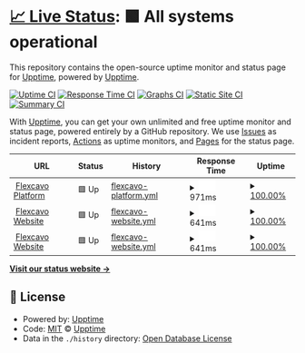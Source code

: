 # [📈 Live Status](https://status.flexcavo.de): <!--live status--> **🟩 All systems operational**

This repository contains the open-source uptime monitor and status page for [Upptime](https://upptime.js.org), powered by [Upptime](https://github.com/upptime/upptime).

[![Uptime CI](https://github.com/upptime/upptime/workflows/Uptime%20CI/badge.svg)](https://github.com/upptime/upptime/actions?query=workflow%3A%22Uptime+CI%22)
[![Response Time CI](https://github.com/upptime/upptime/workflows/Response%20Time%20CI/badge.svg)](https://github.com/upptime/upptime/actions?query=workflow%3A%22Response+Time+CI%22)
[![Graphs CI](https://github.com/upptime/upptime/workflows/Graphs%20CI/badge.svg)](https://github.com/upptime/upptime/actions?query=workflow%3A%22Graphs+CI%22)
[![Static Site CI](https://github.com/upptime/upptime/workflows/Static%20Site%20CI/badge.svg)](https://github.com/upptime/upptime/actions?query=workflow%3A%22Static+Site+CI%22)
[![Summary CI](https://github.com/upptime/upptime/workflows/Summary%20CI/badge.svg)](https://github.com/upptime/upptime/actions?query=workflow%3A%22Summary+CI%22)

With [Upptime](https://upptime.js.org), you can get your own unlimited and free uptime monitor and status page, powered entirely by a GitHub repository. We use [Issues](https://github.com/upptime/upptime/issues) as incident reports, [Actions](https://github.com/upptime/upptime/actions) as uptime monitors, and [Pages](https://status.flexcavo.de) for the status page.

<!--start: status pages-->
<!-- This summary is generated by Upptime (https://github.com/upptime/upptime) -->
<!-- Do not edit this manually, your changes will be overwritten -->
<!-- prettier-ignore -->
| URL | Status | History | Response Time | Uptime |
| --- | ------ | ------- | ------------- | ------ |
| <img alt="" src="https://favicons.githubusercontent.com/app.flexcavo.de" height="13"> [Flexcavo Platform](https://app.flexcavo.de) | 🟩 Up | [flexcavo-platform.yml](https://github.com/flexcavo/uptime/commits/HEAD/history/flexcavo-platform.yml) | <details><summary><img alt="Response time graph" src="./graphs/flexcavo-platform/response-time-week.png" height="20"> 971ms</summary><br><a href="https://upptime.github.io/upptime/history/flexcavo-platform"><img alt="Response time 973" src="https://img.shields.io/endpoint?url=https%3A%2F%2Fraw.githubusercontent.com%2Fflexcavo%2Fuptime%2FHEAD%2Fapi%2Fflexcavo-platform%2Fresponse-time.json"></a><br><a href="https://upptime.github.io/upptime/history/flexcavo-platform"><img alt="24-hour response time 1220" src="https://img.shields.io/endpoint?url=https%3A%2F%2Fraw.githubusercontent.com%2Fflexcavo%2Fuptime%2FHEAD%2Fapi%2Fflexcavo-platform%2Fresponse-time-day.json"></a><br><a href="https://upptime.github.io/upptime/history/flexcavo-platform"><img alt="7-day response time 971" src="https://img.shields.io/endpoint?url=https%3A%2F%2Fraw.githubusercontent.com%2Fflexcavo%2Fuptime%2FHEAD%2Fapi%2Fflexcavo-platform%2Fresponse-time-week.json"></a><br><a href="https://upptime.github.io/upptime/history/flexcavo-platform"><img alt="30-day response time 944" src="https://img.shields.io/endpoint?url=https%3A%2F%2Fraw.githubusercontent.com%2Fflexcavo%2Fuptime%2FHEAD%2Fapi%2Fflexcavo-platform%2Fresponse-time-month.json"></a><br><a href="https://upptime.github.io/upptime/history/flexcavo-platform"><img alt="1-year response time 973" src="https://img.shields.io/endpoint?url=https%3A%2F%2Fraw.githubusercontent.com%2Fflexcavo%2Fuptime%2FHEAD%2Fapi%2Fflexcavo-platform%2Fresponse-time-year.json"></a></details> | <details><summary><a href="https://upptime.github.io/upptime/history/flexcavo-platform">100.00%</a></summary><a href="https://upptime.github.io/upptime/history/flexcavo-platform"><img alt="All-time uptime 100.00%" src="https://img.shields.io/endpoint?url=https%3A%2F%2Fraw.githubusercontent.com%2Fflexcavo%2Fuptime%2FHEAD%2Fapi%2Fflexcavo-platform%2Fuptime.json"></a><br><a href="https://upptime.github.io/upptime/history/flexcavo-platform"><img alt="24-hour uptime 100.00%" src="https://img.shields.io/endpoint?url=https%3A%2F%2Fraw.githubusercontent.com%2Fflexcavo%2Fuptime%2FHEAD%2Fapi%2Fflexcavo-platform%2Fuptime-day.json"></a><br><a href="https://upptime.github.io/upptime/history/flexcavo-platform"><img alt="7-day uptime 100.00%" src="https://img.shields.io/endpoint?url=https%3A%2F%2Fraw.githubusercontent.com%2Fflexcavo%2Fuptime%2FHEAD%2Fapi%2Fflexcavo-platform%2Fuptime-week.json"></a><br><a href="https://upptime.github.io/upptime/history/flexcavo-platform"><img alt="30-day uptime 100.00%" src="https://img.shields.io/endpoint?url=https%3A%2F%2Fraw.githubusercontent.com%2Fflexcavo%2Fuptime%2FHEAD%2Fapi%2Fflexcavo-platform%2Fuptime-month.json"></a><br><a href="https://upptime.github.io/upptime/history/flexcavo-platform"><img alt="1-year uptime 100.00%" src="https://img.shields.io/endpoint?url=https%3A%2F%2Fraw.githubusercontent.com%2Fflexcavo%2Fuptime%2FHEAD%2Fapi%2Fflexcavo-platform%2Fuptime-year.json"></a></details>
| <img alt="" src="https://favicons.githubusercontent.com/www.flexcavo.de" height="13"> [Flexcavo Website](https://www.flexcavo.de) | 🟩 Up | [flexcavo-website.yml](https://github.com/flexcavo/uptime/commits/HEAD/history/flexcavo-website.yml) | <details><summary><img alt="Response time graph" src="./graphs/flexcavo-website/response-time-week.png" height="20"> 641ms</summary><br><a href="https://upptime.github.io/upptime/history/flexcavo-website"><img alt="Response time 659" src="https://img.shields.io/endpoint?url=https%3A%2F%2Fraw.githubusercontent.com%2Fflexcavo%2Fuptime%2FHEAD%2Fapi%2Fflexcavo-website%2Fresponse-time.json"></a><br><a href="https://upptime.github.io/upptime/history/flexcavo-website"><img alt="24-hour response time 572" src="https://img.shields.io/endpoint?url=https%3A%2F%2Fraw.githubusercontent.com%2Fflexcavo%2Fuptime%2FHEAD%2Fapi%2Fflexcavo-website%2Fresponse-time-day.json"></a><br><a href="https://upptime.github.io/upptime/history/flexcavo-website"><img alt="7-day response time 641" src="https://img.shields.io/endpoint?url=https%3A%2F%2Fraw.githubusercontent.com%2Fflexcavo%2Fuptime%2FHEAD%2Fapi%2Fflexcavo-website%2Fresponse-time-week.json"></a><br><a href="https://upptime.github.io/upptime/history/flexcavo-website"><img alt="30-day response time 622" src="https://img.shields.io/endpoint?url=https%3A%2F%2Fraw.githubusercontent.com%2Fflexcavo%2Fuptime%2FHEAD%2Fapi%2Fflexcavo-website%2Fresponse-time-month.json"></a><br><a href="https://upptime.github.io/upptime/history/flexcavo-website"><img alt="1-year response time 659" src="https://img.shields.io/endpoint?url=https%3A%2F%2Fraw.githubusercontent.com%2Fflexcavo%2Fuptime%2FHEAD%2Fapi%2Fflexcavo-website%2Fresponse-time-year.json"></a></details> | <details><summary><a href="https://upptime.github.io/upptime/history/flexcavo-website">100.00%</a></summary><a href="https://upptime.github.io/upptime/history/flexcavo-website"><img alt="All-time uptime 99.95%" src="https://img.shields.io/endpoint?url=https%3A%2F%2Fraw.githubusercontent.com%2Fflexcavo%2Fuptime%2FHEAD%2Fapi%2Fflexcavo-website%2Fuptime.json"></a><br><a href="https://upptime.github.io/upptime/history/flexcavo-website"><img alt="24-hour uptime 100.00%" src="https://img.shields.io/endpoint?url=https%3A%2F%2Fraw.githubusercontent.com%2Fflexcavo%2Fuptime%2FHEAD%2Fapi%2Fflexcavo-website%2Fuptime-day.json"></a><br><a href="https://upptime.github.io/upptime/history/flexcavo-website"><img alt="7-day uptime 100.00%" src="https://img.shields.io/endpoint?url=https%3A%2F%2Fraw.githubusercontent.com%2Fflexcavo%2Fuptime%2FHEAD%2Fapi%2Fflexcavo-website%2Fuptime-week.json"></a><br><a href="https://upptime.github.io/upptime/history/flexcavo-website"><img alt="30-day uptime 100.00%" src="https://img.shields.io/endpoint?url=https%3A%2F%2Fraw.githubusercontent.com%2Fflexcavo%2Fuptime%2FHEAD%2Fapi%2Fflexcavo-website%2Fuptime-month.json"></a><br><a href="https://upptime.github.io/upptime/history/flexcavo-website"><img alt="1-year uptime 99.95%" src="https://img.shields.io/endpoint?url=https%3A%2F%2Fraw.githubusercontent.com%2Fflexcavo%2Fuptime%2FHEAD%2Fapi%2Fflexcavo-website%2Fuptime-year.json"></a></details>
| <img alt="" src="https://favicons.githubusercontent.com/api.flexcavo.de" height="13"> [Flexcavo Website](https://api.flexcavo.de/health) | 🟩 Up | [flexcavo-website.yml](https://github.com/flexcavo/uptime/commits/HEAD/history/flexcavo-website.yml) | <details><summary><img alt="Response time graph" src="./graphs/flexcavo-website/response-time-week.png" height="20"> 641ms</summary><br><a href="https://upptime.github.io/upptime/history/flexcavo-website"><img alt="Response time 659" src="https://img.shields.io/endpoint?url=https%3A%2F%2Fraw.githubusercontent.com%2Fflexcavo%2Fuptime%2FHEAD%2Fapi%2Fflexcavo-website%2Fresponse-time.json"></a><br><a href="https://upptime.github.io/upptime/history/flexcavo-website"><img alt="24-hour response time 572" src="https://img.shields.io/endpoint?url=https%3A%2F%2Fraw.githubusercontent.com%2Fflexcavo%2Fuptime%2FHEAD%2Fapi%2Fflexcavo-website%2Fresponse-time-day.json"></a><br><a href="https://upptime.github.io/upptime/history/flexcavo-website"><img alt="7-day response time 641" src="https://img.shields.io/endpoint?url=https%3A%2F%2Fraw.githubusercontent.com%2Fflexcavo%2Fuptime%2FHEAD%2Fapi%2Fflexcavo-website%2Fresponse-time-week.json"></a><br><a href="https://upptime.github.io/upptime/history/flexcavo-website"><img alt="30-day response time 622" src="https://img.shields.io/endpoint?url=https%3A%2F%2Fraw.githubusercontent.com%2Fflexcavo%2Fuptime%2FHEAD%2Fapi%2Fflexcavo-website%2Fresponse-time-month.json"></a><br><a href="https://upptime.github.io/upptime/history/flexcavo-website"><img alt="1-year response time 659" src="https://img.shields.io/endpoint?url=https%3A%2F%2Fraw.githubusercontent.com%2Fflexcavo%2Fuptime%2FHEAD%2Fapi%2Fflexcavo-website%2Fresponse-time-year.json"></a></details> | <details><summary><a href="https://upptime.github.io/upptime/history/flexcavo-website">100.00%</a></summary><a href="https://upptime.github.io/upptime/history/flexcavo-website"><img alt="All-time uptime 99.95%" src="https://img.shields.io/endpoint?url=https%3A%2F%2Fraw.githubusercontent.com%2Fflexcavo%2Fuptime%2FHEAD%2Fapi%2Fflexcavo-website%2Fuptime.json"></a><br><a href="https://upptime.github.io/upptime/history/flexcavo-website"><img alt="24-hour uptime 100.00%" src="https://img.shields.io/endpoint?url=https%3A%2F%2Fraw.githubusercontent.com%2Fflexcavo%2Fuptime%2FHEAD%2Fapi%2Fflexcavo-website%2Fuptime-day.json"></a><br><a href="https://upptime.github.io/upptime/history/flexcavo-website"><img alt="7-day uptime 100.00%" src="https://img.shields.io/endpoint?url=https%3A%2F%2Fraw.githubusercontent.com%2Fflexcavo%2Fuptime%2FHEAD%2Fapi%2Fflexcavo-website%2Fuptime-week.json"></a><br><a href="https://upptime.github.io/upptime/history/flexcavo-website"><img alt="30-day uptime 100.00%" src="https://img.shields.io/endpoint?url=https%3A%2F%2Fraw.githubusercontent.com%2Fflexcavo%2Fuptime%2FHEAD%2Fapi%2Fflexcavo-website%2Fuptime-month.json"></a><br><a href="https://upptime.github.io/upptime/history/flexcavo-website"><img alt="1-year uptime 99.95%" src="https://img.shields.io/endpoint?url=https%3A%2F%2Fraw.githubusercontent.com%2Fflexcavo%2Fuptime%2FHEAD%2Fapi%2Fflexcavo-website%2Fuptime-year.json"></a></details>

<!--end: status pages-->

[**Visit our status website →**](https://status.flexcavo.de)

## 📄 License

- Powered by: [Upptime](https://github.com/upptime/upptime)
- Code: [MIT](./LICENSE) © [Upptime](https://upptime.js.org)
- Data in the `./history` directory: [Open Database License](https://opendatacommons.org/licenses/odbl/1-0/)
